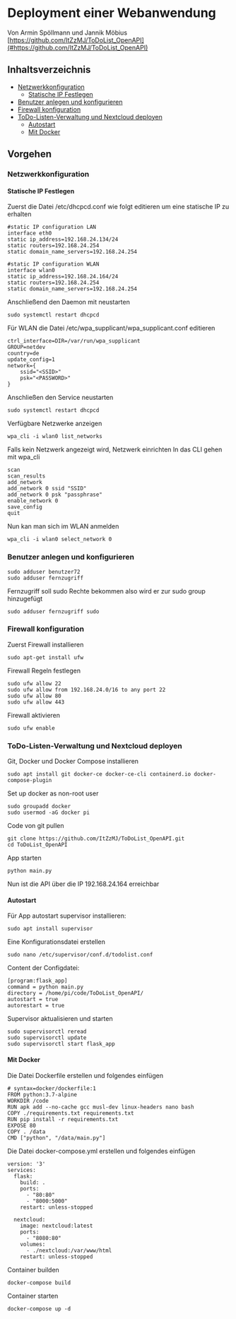 # Deployment einer Webanwendung
Von Armin Spöllmann und Jannik Möbius </br>
[https://github.com/ItZzMJ/ToDoList_OpenAPI](#https://github.com/ItZzMJ/ToDoList_OpenAPI)

## Inhaltsverzeichnis

- [Netzwerkkonfiguration](#networkconfig)
  - [Statische IP Festlegen](#staticip)
- [Benutzer anlegen und konfigurieren](#user)
- [Firewall konfiguration](#firewall)
- [ToDo-Listen-Verwaltung und Nextcloud deployen](#deploy)
  - [Autostart](#autostart)
  - [Mit Docker](#docker)

## Vorgehen

<a name="networkconfig"></a>
### Netzwerkkonfiguration

<a name="staticip"></a>
#### Statische IP Festlegen

Zuerst die Datei /etc/dhcpcd.conf wie folgt editieren um eine statische IP zu erhalten 
````
#static IP configuration LAN
interface eth0
static ip_address=192.168.24.134/24
static routers=192.168.24.254
static domain_name_servers=192.168.24.254

#static IP configuration WLAN
interface wlan0
static ip_address=192.168.24.164/24
static routers=192.168.24.254
static domain_name_servers=192.168.24.254
````
Anschließend den Daemon mit neustarten
````
sudo systemctl restart dhcpcd
````

Für WLAN die Datei /etc/wpa_supplicant/wpa_supplicant.conf editieren
````
ctrl_interface=DIR=/var/run/wpa_supplicant 
GROUP=netdev
country=de
update_config=1
network={
    ssid="<SSID>"
    psk="<PASSWORD>"
}
````
Anschließen den Service neustarten
````
sudo systemctl restart dhcpcd
````

Verfügbare Netzwerke anzeigen
````
wpa_cli -i wlan0 list_networks
````

Falls kein Netzwerk angezeigt wird, Netzwerk einrichten
In das CLI gehen mit wpa_cli

````
scan
scan_results
add_network
add_network 0 ssid "SSID"
add_network 0 psk "passphrase"
enable_network 0
save_config
quit
````

Nun kan man sich im WLAN anmelden
````
wpa_cli -i wlan0 select_network 0 
````
<a name="user"></a>
### Benutzer anlegen und konfigurieren
````
sudo adduser benutzer72
sudo adduser fernzugriff
````

Fernzugriff soll sudo Rechte bekommen also wird er zur sudo group hinzugefügt
````
sudo adduser fernzugriff sudo
````

<a name="firewall"></a>
### Firewall konfiguration
Zuerst Firewall installieren
````
sudo apt-get install ufw
````

Firewall Regeln festlegen
````
sudo ufw allow 22
sudo ufw allow from 192.168.24.0/16 to any port 22
sudo ufw allow 80
sudo ufw allow 443
````

Firewall aktivieren
````
sudo ufw enable
````

<a name="deploy"></a>
### ToDo-Listen-Verwaltung und Nextcloud deployen

Git, Docker und Docker Compose installieren
````
sudo apt install git docker-ce docker-ce-cli containerd.io docker-compose-plugin
````

Set up docker as non-root user
````
sudo groupadd docker
sudo usermod -aG docker pi
````

Code von git pullen
````
git clone https://github.com/ItZzMJ/ToDoList_OpenAPI.git
cd ToDoList_OpenAPI
````

App starten
````
python main.py
````

Nun ist die API über die IP 192.168.24.164 erreichbar

<a name="autostart"></a>
#### Autostart

Für App autostart supervisor installieren:
````
sudo apt install supervisor
````

Eine Konfigurationsdatei erstellen
````
sudo nano /etc/supervisor/conf.d/todolist.conf
````

Content der Configdatei:
````
[program:flask_app]
command = python main.py
directory = /home/pi/code/ToDoList_OpenAPI/
autostart = true
autorestart = true
````

Supervisor aktualisieren und starten
````
sudo supervisorctl reread
sudo supervisorctl update
sudo supervisorctl start flask_app
````

<a name="docker"></a>
#### Mit Docker

Die Datei Dockerfile erstellen und folgendes einfügen
````
# syntax=docker/dockerfile:1
FROM python:3.7-alpine
WORKDIR /code
RUN apk add --no-cache gcc musl-dev linux-headers nano bash
COPY ./requirements.txt requirements.txt
RUN pip install -r requirements.txt
EXPOSE 80
COPY . /data
CMD ["python", "/data/main.py"]
````

Die Datei docker-compose.yml erstellen und folgendes einfügen
````
version: '3'
services:
  flask:
    build: .
    ports:
      - "80:80"
      - "8000:5000"
    restart: unless-stopped

  nextcloud:
    image: nextcloud:latest
    ports:
      - "8080:80"
    volumes:
      - ./nextcloud:/var/www/html
    restart: unless-stopped
````


Container builden
````
docker-compose build
````

Container starten
````
docker-compose up -d
````

